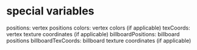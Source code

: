 # special variables
positions: vertex positions
colors: vertex colors (if applicable)
texCoords: vertex texture coordinates (if applicable)
billboardPositions: billboard positions
billboardTexCoords: billboard texture coordinates (if applicable)